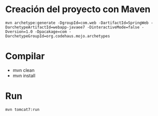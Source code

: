 # Creación del proyecto con Maven
```
mvn archetype:generate -DgroupId=com.web -DartifactId=SpringWeb -DarchetypeArtifactId=webapp-javaee7 -DinteractiveMode=false -Dversion=1.0 -Dpacakage=com -DarchetypeGroupId=org.codehaus.mojo.archetypes
```

# Compilar
* mvn clean
* mvn install

# Run
```
mvn tomcat7:run
```